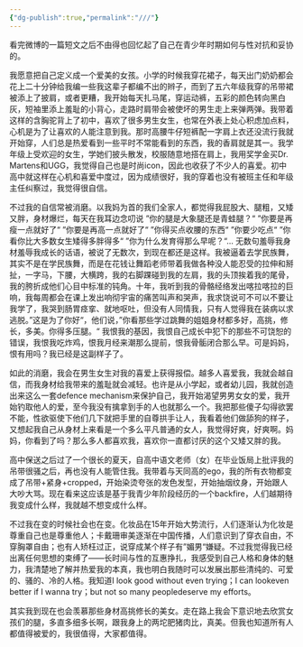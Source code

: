 ```yaml
---
{"dg-publish":true,"permalink":"///"}
---
```



看完微博的一篇短文之后不由得也回忆起了自己在青少年时期如何与性对抗和妥协的。

我愿意把自己定义成一个爱美的女孩。小学的时候我穿花裙子，每天出门奶奶都会花上二十分钟给我编一些我这辈子都编不出的辫子，而到了五六年级我穿的吊带裙被添上了披肩，或者更糟，我开始每天扎马尾，穿运动裤，五彩的颜色转向黑白灰，短袖里添上羞耻的小背心，走路时肩带会被使坏的男生走上来弹两弹。我带着这样的含胸驼背上了初中，喜欢了很多男生女生，也常在外表上处心积虑加点料，心机是为了让喜欢的人能注意到我。那时高腰牛仔短裤配一字肩上衣还没流行我就开始穿，人们总是热爱看到一些平时不常能看到的东西，我的香肩就是其一。我学年级上受欢迎的女生，学她们披头散发，校服随意地搭在肩上，我用奖学金买Dr. Martens和UGG，我觉得自己也是时尚icon，因此也收获了不少人的喜爱。初中高中就这样在心机和喜爱中度过，因为成绩很好，我的穿着也没有被班主任和年级主任纠察过，我觉得很自信。

不过我的自信常被消磨。以我妈为首的我们全家人，都觉得我屁股大、腿粗，又矮又胖，身材爆烂，每天在我耳边念叨说 ”你的腿是大象腿还是青蛙腿？“ ”你要是再瘦一点就好了“ ”你要是再高一点就好了“ ”你得买点收腰的东西“ ”你要少吃点“ ”你看你比大多数女生矮得多胖得多“ ”你为什么发育得那么早呢？“... 无数句羞辱我身材羞辱我成长的话语，被说了无数次，到现在都还是这样。我被逼着去学民族舞，其实不是在学民族舞，而是在花钱让舞蹈老师带着我做各种没人能忍受的拉伸和掰扯，一字马，下腰，大横跨，我的右脚踝碰到我的左肩，我的头顶挨着我的尾骨，我的胯折成他们心目中标准的钝角。十年，我听到我的骨骼经络发出喀拉喀拉的巨响，我每周都会在课上发出响彻宇宙的痛苦叫声和哭声，我求饶说可不可以不要让我学了，我哭到肠胃痉挛、就地呕吐，但没有人同情我，只有人觉得我在装病以求逃脱。”这是为了你好“，他们说，”你看那些学过跳舞的姐姐身材都多好，高挑，修长，多美。你得多压腿。“ 我恨我的基因，我恨自己成长中犯下的那些不可饶恕的错误，我恨我吃炸鸡，恨我月经来潮那么提前，恨我骨骺闭合那么早。可是妈妈，恨有用吗？我已经是这副样子了。

如此的消磨，我会在男生女生对我的喜爱上获得报偿。越多人喜爱我，我就会越自信，而我身材给我带来的羞耻就会减轻。也许是从小学起，或者幼儿园，我就创造出来这么一套defence mechanism来保护自己，我开始渴望男男女女的爱，我开始钓取他人的爱，至今我没有擒拿到手的人也就那么一个。我把那些傻子勾得欲罢不能，性欲驱使下他们几下就把手里的自尊拱手让人，我看着他们做舔狗的样子，又想起我自己从身材上来看是一个多么平凡普通的女人，我觉得好爽，好爽啊。妈妈，你看到了吗？那么多人都喜欢我，喜欢你一直都讨厌的这个又矮又胖的我。

高中保送之后过了一个很长的夏天，自高中语文老师（女）在毕业饭局上批评我的吊带很骚之后，再也没有人能管住我。我带着与天同高的ego，我的所有衣物都变成了吊带+紧身+cropped，开始染烫夸张的发色发型，开始抽烟纹身，开始跟人大吵大骂。现在看来这应该是基于我青少年阶段经历的一个backfire，人们越期待我变成什么样，我就越不想变成什么样。

不过我在变的时候社会也在变。化妆品在15年开始大势流行，人们逐渐认为化妆是尊重自己也是尊重他人；卡戴珊审美逐渐在中国传播，人们意识到了穿衣自由，不穿胸罩自由；也有人矫枉过正，说穿成某个样子有”媚男“嫌疑。不过我觉得我已经出离任何思想的束缚了——长时间与性的互惠挣扎，我感受到自己人格和身体的魅力，我清楚地了解并热爱我的本真，我也明白我随时可以发展出那些清纯的、可爱的、骚的、冷的人格。我知道I look good without even trying；I can lookeven better if I wanna try；but not so many peopledeserve my efforts。

其实我到现在也会羡慕那些身材高挑修长的美女。走在路上我会下意识地去欣赏女孩们的腿，多直多细多长啊，跟我身上的两坨肥猪肉比，真美。但我也知道所有人都值得被爱的，我很值得，大家都值得。